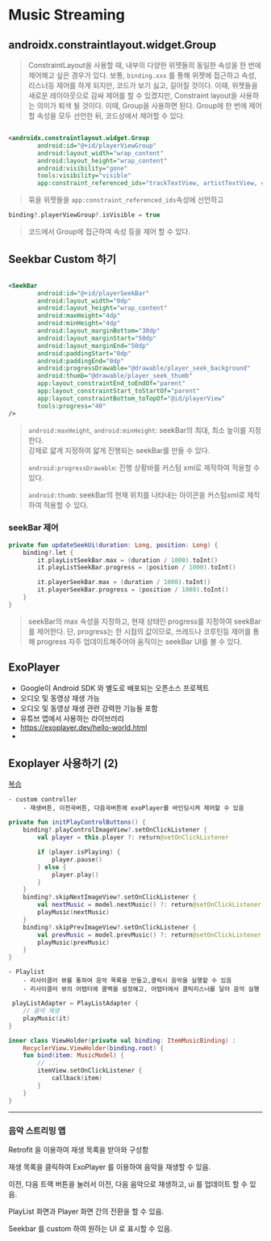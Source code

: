 Music  Streaming
===

## androidx.constraintlayout.widget.Group

> ConstraintLayout을 사용할 때, 내부의 다양한 위젯들의 동일한 속성을 한 번에 제어해고
> 싶은 경우가 있다. 보통, ```binding.xxx``` 를 통해 위젯에 접근하고 속성, 리스너등 제어를 하게 되지만,
> 코드가 보기 싫고, 길어질 것이다. 이때, 위젯들을 새로운 레이아웃으로 감싸 제어를 할 수 있겠지만, Constraint
> layout을 사용하는 의미가 퇴색 될 것이다.
> 이때, Group을 사용하면 된다.
> Group에 한 번에 제어할 속성을 모두 선언한 뒤, 코드상에서 제어할 수 있다.

```xml

<androidx.constraintlayout.widget.Group
        android:id="@+id/playerViewGroup"
        android:layout_width="wrap_content"
        android:layout_height="wrap_content"
        android:visibility="gone"
        tools:visibility="visible"
        app:constraint_referenced_ids="trackTextView, artistTextView, coverImageCardView, bottomBackgroundView, playerSeekBar, playTimeTextView, totalTimeTextView"/>
```

> 묶을 위젯들을 ```app:constraint_referenced_ids```속성에 선언하고

```kotlin
binding?.playerViewGroup?.isVisible = true
```

> 코드에서 Group에 접근하여 속성 등을 제어 할 수 있다.

## **Seekbar** Custom 하기

```xml

<SeekBar
        android:id="@+id/playerSeekBar"
        android:layout_width="0dp"
        android:layout_height="wrap_content"
        android:maxHeight="4dp"
        android:minHeight="4dp"
        android:layout_marginBottom="30dp"
        android:layout_marginStart="50dp"
        android:layout_marginEnd="50dp"
        android:paddingStart="0dp"
        android:paddingEnd="0dp"
        android:progressDrawable="@drawable/player_seek_background"
        android:thumb="@drawable/player_seek_thumb"
        app:layout_constraintEnd_toEndOf="parent"
        app:layout_constraintStart_toStartOf="parent"
        app:layout_constraintBottom_toTopOf="@id/playerView"
        tools:progress="40"
/>
```

> ```android:maxHeight```, ```android:minHeight```: seekBar의 최대, 최소 높이를 지정한다.  
> 강제로 얇게 지정하여 얇게 진행되는 seekBar를 만들 수 있다.
>
> ```android:progressDrawable```: 진행 상황바를 커스텀 xml로 제작하여 적용할 수 있다.
>
> ```android:thumb```: seekBar의 현재 위치를 나타내는 아이콘을 커스텀xml로 제작하여 적용할 수 있다.

### seekBar 제어

```kotlin
private fun updateSeekUi(duration: Long, position: Long) {
    binding?.let {
        it.playListSeekBar.max = (duration / 1000).toInt()
        it.playListSeekBar.progress = (position / 1000).toInt()

        it.playerSeekBar.max = (duration / 1000).toInt()
        it.playerSeekBar.progress = (position / 1000).toInt()
    }
}
```
> seekBar의 max 속성을 지정하고, 현재 상태인 progress를 지정하여 seekBar를 제어한다.
> 단, progress는 한 시점의 값이므로, 쓰레드나 코루틴등 제어를 통해 progress 자주 업데이트해주어야
> 움직이는 seekBar UI를 볼 수 있다.

## ExoPlayer

- Google이 Android SDK 와 별도로 배포되는 오픈소스 프로젝트
- 오디오 및 동영상 재생 가능
- 오디오 및 동영상 재생 관련 강력한 기능들 포함
- 유튜브 앱에서 사용하는 라이브러리
- https://exoplayer.dev/hello-world.html
-

## **Exoplayer** 사용하기 (2)

[복습](https://github.com/Kim-Min-Jong/android_practice_project2/tree/Upper_intermediate/upper%20intermediate/YouTube#exoplayer-%EC%82%AC%EC%9A%A9%ED%95%98%EA%B8%B0-%EA%B3%B5%EC%8B%9D%EB%AC%B8%EC%84%9C)

    - custom controller
        - 재생버튼, 이전곡버튼, 다음곡버튼에 exoPlayer를 바인딩시켜 제어할 수 있음

```kotlin
private fun initPlayControlButtons() {
    binding?.playControlImageView?.setOnClickListener {
        val player = this.player ?: return@setOnClickListener

        if (player.isPlaying) {
            player.pause()
        } else {
            player.play()
        }
    }
    binding?.skipNextImageView?.setOnClickListener {
        val nextMusic = model.nextMusic() ?: return@setOnClickListener
        playMusic(nextMusic)
    }
    binding?.skipPrevImageView?.setOnClickListener {
        val prevMusic = model.prevMusic() ?: return@setOnClickListener
        playMusic(prevMusic)
    }
}
```

    - Playlist 
        - 리사이클러 뷰를 통하여 음악 목록을 만들고,클릭시 음악을 실행할 수 있음
        - 리사이클러 뷰의 어탭터에 콜백을 설정해고, 어탭터에서 클릭리스너를 달아 음악 실행

```kotlin
 playListAdapter = PlayListAdapter {
    // 음악 재생
    playMusic(it)
}

inner class ViewHolder(private val binding: ItemMusicBinding) :
    RecyclerView.ViewHolder(binding.root) {
    fun bind(item: MusicModel) {
        // ...
        itemView.setOnClickListener {
            callback(item)
        }
    }
}
```

---

### 음악 스트리밍 앱

Retrofit 을 이용하여 재생 목록을 받아와 구성함

재생 목록을 클릭하여 ExoPlayer 를 이용하여 음악을 재생할 수 있음.

이전, 다음 트랙 버튼을 눌러서 이전, 다음 음악으로 재생하고, ui 를 업데이트 할 수 있음.

PlayList 화면과 Player 화면 간의 전환을 할 수 있음.

Seekbar 를 custom 하여 원하는 UI 로 표시할 수 있음.
